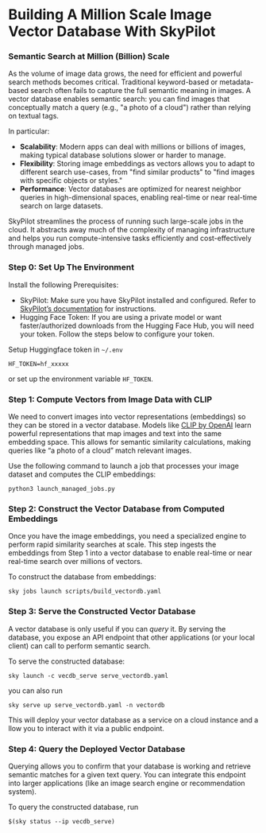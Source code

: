 # Building A Million Scale Image Vector Database With SkyPilot 

### Semantic Search at Million (Billion) Scale 
As the volume of image data grows, the need for efficient and powerful search methods becomes critical. Traditional keyword-based or metadata-based search often fails to capture the full semantic meaning in images. A vector database enables semantic search: you can find images that conceptually match a query (e.g., "a photo of a cloud") rather than relying on textual tags.

In particular:

* **Scalability**: Modern apps can deal with millions or billions of images, making typical database solutions slower or harder to manage.
* **Flexibility**: Storing image embeddings as vectors allows you to adapt to different search use-cases, from "find similar products" to "find images with specific objects or styles."
* **Performance**: Vector databases are optimized for nearest neighbor queries in high-dimensional spaces, enabling real-time or near real-time search on large datasets.

SkyPilot streamlines the process of running such large-scale jobs in the cloud. It abstracts away much of the complexity of managing infrastructure and helps you run compute-intensive tasks efficiently and cost-effectively through managed jobs. 

### Step 0: Set Up The Environment
Install the following Prerequisites:  
* SkyPilot: Make sure you have SkyPilot installed and configured. Refer to [SkyPilot’s documentation](https://docs.skypilot.co/en/latest/getting-started/installation.html) for instructions.
* Hugging Face Token: If you are using a private model or want faster/authorized downloads from the Hugging Face Hub, you will need your token. Follow the steps below to configure your token.

Setup Huggingface token in `~/.env`
```
HF_TOKEN=hf_xxxxx
```
or set up the environment variable `HF_TOKEN`. 

### Step 1: Compute Vectors from Image Data with CLIP
We need to convert images into vector representations (embeddings) so they can be stored in a vector database. Models like [CLIP by OpenAI](https://openai.com/index/clip/) learn powerful representations that map images and text into the same embedding space. This allows for semantic similarity calculations, making queries like “a photo of a cloud” match relevant images.

Use the following command to launch a job that processes your image dataset and computes the CLIP embeddings: 
```
python3 launch_managed_jobs.py 
```

### Step 2: Construct the Vector Database from Computed Embeddings
Once you have the image embeddings, you need a specialized engine to perform rapid similarity searches at scale. This step ingests the embeddings from Step 1 into a vector database to enable real-time or near real-time search over millions of vectors. 

To construct the database from embeddings: 
```
sky jobs launch scripts/build_vectordb.yaml 
```

### Step 3: Serve the Constructed Vector Database

A vector database is only useful if you can *query* it. By serving the database, you expose an API endpoint that other applications (or your local client) can call to perform semantic search.

To serve the constructed database: 
```
sky launch -c vecdb_serve serve_vectordb.yaml
```
you can also run 
```
sky serve up serve_vectordb.yaml -n vectordb
```
This will deploy your vector database as a service on a cloud instance and a llow you to interact with it via a public endpoint.


### Step 4: Query the Deployed Vector Database
Querying allows you to confirm that your database is working and retrieve semantic matches for a given text query. You can integrate this endpoint into larger applications (like an image search engine or recommendation system).

To query the constructed database, run 
```
$(sky status --ip vecdb_serve)
```
